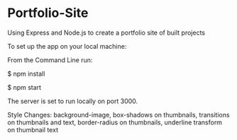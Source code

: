 # Portfolio-Site
Using Express and Node.js to create a portfolio site of built projects

To set up the app on your local machine:

From the Command Line run:

$ npm install

$ npm start

The server is set to run locally on port 3000.

Style Changes:
background-image, box-shadows on thumbnails, transitions on thumbnails and text, border-radius on thumbnails, underline transform on thumbnail text
